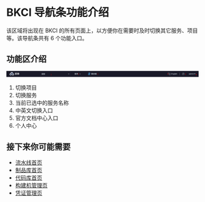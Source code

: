 # BKCI 导航条功能介绍

该区域将出现在 BKCI 的所有页面上，以方便你在需要时及时切换其它服务、项目等。该导航条共有 6 个功能入口。

## 功能区介绍

![png](../../assets/service_console.png)

1. 切换项目
2. 切换服务
3. 当前已选中的服务名称
4. 中英文切换入口
5. 官方文档中心入口
6. 个人中心

## 接下来你可能需要

- [流水线首页](Pipeline/pipeline-list.md)
- [制品库首页](Artifactory/Artifactory.md)
- [代码库首页](Repos/repos-list.md)
- [构建机管理页](Resource/bkci-hosted.md)
- [凭证管理页](Ticket/ticket-list.md)